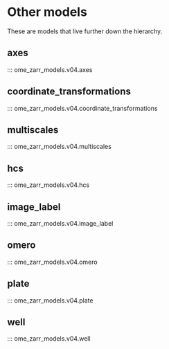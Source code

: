 # Other models

These are models that live further down the hierarchy.

## axes

::: ome_zarr_models.v04.axes

## coordinate_transformations

::: ome_zarr_models.v04.coordinate_transformations

## multiscales

::: ome_zarr_models.v04.multiscales

## hcs

::: ome_zarr_models.v04.hcs

## image_label

::: ome_zarr_models.v04.image_label

## omero

::: ome_zarr_models.v04.omero

## plate

::: ome_zarr_models.v04.plate

## well

::: ome_zarr_models.v04.well
